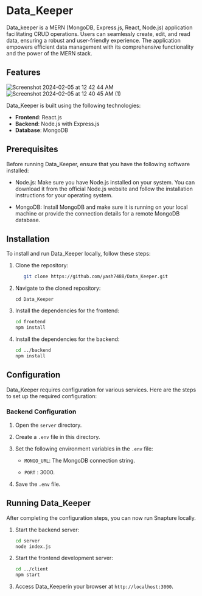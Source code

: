 # Data_Keeper

Data_keeper is a MERN (MongoDB, Express.js, React, Node.js) application facilitating CRUD operations. Users can seamlessly create, edit, and read data, ensuring a robust and user-friendly experience. The application empowers efficient data management with its comprehensive functionality and the power of the MERN stack.

## Features

![Screenshot 2024-02-05 at 12 42 44 AM](https://github.com/yash7488/Data_Keeper/assets/80100162/c56b326c-66b4-4d93-9775-1fd69b38a847)
![Screenshot 2024-02-05 at 12 40 45 AM (1)](https://github.com/yash7488/Data_Keeper/assets/80100162/0029883c-39ec-45b5-91f7-e95166a4aac4)




Data_Keeper is built using the following technologies:

-   **Frontend**: React.js
-   **Backend**: Node.js with Express.js
-   **Database**: MongoDB
   


## Prerequisites

Before running Data_Keeper, ensure that you have the following software installed:

-   Node.js: Make sure you have Node.js installed on your system. You can download it from the official Node.js website and follow the installation instructions for your operating system.
    
-   MongoDB: Install MongoDB and make sure it is running on your local machine or provide the connection details for a remote MongoDB database.

## Installation

To install and run Data_Keeper locally, follow these steps:

1.  Clone the repository:
    ```sh    
       git clone https://github.com/yash7488/Data_Keeper.git
    ```
    
2.  Navigate to the cloned repository:
     
    `cd Data_Keeper` 
    
3.  Install the dependencies for the frontend:
    
    ```sh    
    cd frontend
    npm install
    ``` 
    
4.  Install the dependencies for the backend:
        
    ```sh    
    cd ../backend
    npm install
    ```
    
## Configuration

Data_Keeper requires configuration for various services. Here are the steps to set up the required configuration:

### Backend Configuration

1.  Open the `server` directory.
    
2.  Create a `.env` file in this directory.
    
3.  Set the following environment variables in the `.env` file:
    
    -   `MONGO_URL`: The MongoDB connection string.
    
    -   `PORT` : 3000.
                
  
        
4.  Save the `.env` file.

## Running Data_Keeper

After completing the configuration steps, you can now run Snapture locally.

1.  Start the backend server:
	```sh
	cd server 
	node index.js
	```
2. Start the frontend development server:
	```sh
	cd ../client
	npm start
	```
3. Access Data_Keeperin your browser at `http://localhost:3000`.



